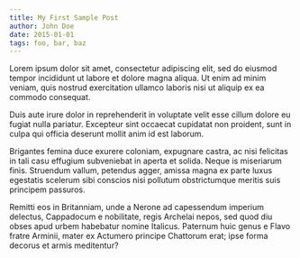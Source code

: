 ```yaml
---
title: My First Sample Post
author: John Doe
date: 2015-01-01
tags: foo, bar, baz
---
```


Lorem ipsum dolor sit amet, consectetur adipiscing elit, sed do eiusmod tempor incididunt ut labore et dolore magna aliqua. Ut enim ad minim veniam, quis nostrud exercitation ullamco laboris nisi ut aliquip ex ea commodo consequat.

Duis aute irure dolor in reprehenderit in voluptate velit esse cillum dolore eu fugiat nulla pariatur. Excepteur sint occaecat cupidatat non proident, sunt in culpa qui officia deserunt mollit anim id est laborum.

Brigantes femina duce exurere coloniam, expugnare castra, ac nisi felicitas in tali casu effugium subveniebat in aperta et solida. Neque is miseriarum finis. Struendum vallum, petendus agger, amissa magna ex parte luxus egestatis scelerum sibi conscios nisi pollutum obstrictumque meritis suis principem passuros.

Remitti eos in Britanniam, unde a Nerone ad capessendum imperium delectus, Cappadocum e nobilitate, regis Archelai nepos, sed quod diu obses apud urbem habebatur nomine Italicus. Paternum huic genus e Flavo fratre Arminii, mater ex Actumero principe Chattorum erat; ipse forma decorus et armis meditentur?
